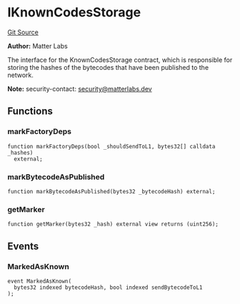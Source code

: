 # IKnownCodesStorage
[Git Source](https://github.com/matter-labs/zksync-contracts/blob/c6e73735b89a4b474234f6471e326125c9069f15/contracts/system-contracts/interfaces/IKnownCodesStorage.sol)

**Author:**
Matter Labs

The interface for the KnownCodesStorage contract, which is responsible
for storing the hashes of the bytecodes that have been published to the network.

**Note:**
security-contact: security@matterlabs.dev


## Functions
### markFactoryDeps


```solidity
function markFactoryDeps(bool _shouldSendToL1, bytes32[] calldata _hashes)
  external;
```

### markBytecodeAsPublished


```solidity
function markBytecodeAsPublished(bytes32 _bytecodeHash) external;
```

### getMarker


```solidity
function getMarker(bytes32 _hash) external view returns (uint256);
```

## Events
### MarkedAsKnown

```solidity
event MarkedAsKnown(
  bytes32 indexed bytecodeHash, bool indexed sendBytecodeToL1
);
```

